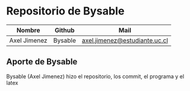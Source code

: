 # Repositorio de Bysable

| Nombre | Github | Mail |
|-|-|-|
|Axel Jimenez | Bysable | axel.jimenez@estudiante.uc.cl |

## Aporte de Bysable
Bysable (Axel Jimenez) hizo el repositorio, los commit, el programa y el latex